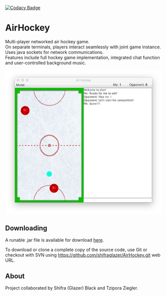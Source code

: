 [![Codacy Badge](https://api.codacy.com/project/badge/Grade/857512df9f9846489625b5a9abdea295)](https://www.codacy.com/app/tziporaziegler/AirHockey?utm_source=github.com&amp;utm_medium=referral&amp;utm_content=shifraglazer/AirHockey&amp;utm_campaign=Badge_Grade)

# AirHockey

Multi-player networked air hockey game.  
On separate terminals, players interact seamlessly with joint game instance.  
Uses java sockets for network communications.  
Features include full hockey game implementation, integrated chat function and user-controlled background music.

![AirHockey Screenshot](airhockey.png)

Downloading
----
A runable .jar file is available for download [here](AirHockey.jar).

To download or clone a complete copy of the source code, use Git or checkout with SVN using https://github.com/shifraglazer/AirHockey.git web URL.

About
----
Project collaborated by Shifra (Glazer) Black and Tzipora Ziegler.
